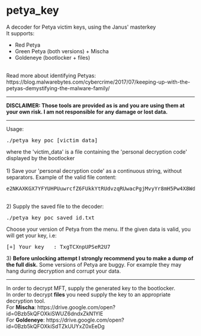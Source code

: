 # petya_key
A decoder for Petya victim keys, using the Janus' masterkey</br>
It supports:
+ Red Petya
+ Green Petya (both versions) + Mischa
+ Goldeneye (bootlocker + files)
</br>
Read more about identifying Petyas: https://blog.malwarebytes.com/cybercrime/2017/07/keeping-up-with-the-petyas-demystifying-the-malware-family/
<hr/>
<b>
DISCLAIMER: Those tools are provided as is and you are using them at your own risk. I am not responsible for any damage or lost data.
</b>
<hr/>
Usage:
<pre>
./petya_key_poc [victim_data]
</pre>
where the 'victim_data' is a file containing the 'personal decryption code' displayed by the bootlocker</br></br>
1) Save your 'personal decryption code' as a continuous string, without separators. Example of the valid file content:
<pre>
e2NKAXKGX7YFYUHPUuwrcfZ6FUkkYtRUdvzqRUwacPgjMvyYr8mH5Pw4X8Wdt6XgLrK7G7m1TVVeBdVzRDayyHFWp76353A1
</pre><br/>
2) Supply the saved file to the decoder:<br/>
<pre>
./petya_key_poc saved_id.txt
</pre>
Choose your version of Petya from the menu. If the given data is valid, you will get your key, i.e:
<pre>
[+] Your key   : TxgTCXnpUPSeR2U7
</pre>
3) <b>Before unlocking attempt I strongly recommend you to make a dump of the full disk.</b> Some versions of Petya are buggy. For example they may hang during decryption and corrupt your data.
<hr/>
In order to decrypt MFT, supply the generated key to the bootlocker.<br/>
In order to decrypt <b>files</b> you need supply the key to an appropriate decryption tool.<br/>
For <b>Mischa</b>:
https://drive.google.com/open?id=0Bzb5kQFOXkiSWUZ6dndxZkN1YlE
<br/>
For <b>Goldeneye</b>:
https://drive.google.com/open?id=0Bzb5kQFOXkiSdTZkUUYxZ0xEeDg

